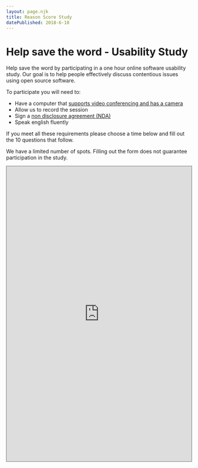 ```yaml
---
layout: page.njk
title: Reason Score Study
datePublished: 2018-6-10
---
```

<div>
    <div class="content">
        <h1>Help save the word - Usability Study</h1>
        <p>
            Help save the word by participating in a one hour online software usability study. Our goal is to help people
            effectively discuss contentious issues using open source software.
        </p>
        <p>
            To participate you will need to:
        </p>
        <ul>
            <li>Have a computer that
                <a href="https://support.zoom.us/hc/en-us/articles/115002262083-How-Do-I-Test-Prior-to-Joining-a-Meeting-" target="_blank">
                    supports video conferencing and has a camera
                </a>
            </li>
            <li>Allow us to record the session</li>
            <li>Sign a
                <a href="/study/nda" target="_blank">
                    non disclosure agreement (NDA)
                </a>
            </li>
            <li>Speak english fluently</li>
        </ul>
        <p>If you meet all these requirements please choose a time below and fill out the 10 questions that follow.</p>
        <p>We have a limited number of spots. Filling out the form does not guarantee participation in the study.</p>
    </div>
    <iframe style="border: solid 1px #666a73;" src="https://calendly.com/reasonscore/meeting" width="100%" height="800" frameborder="0" scrolling="no"></iframe>
</div>